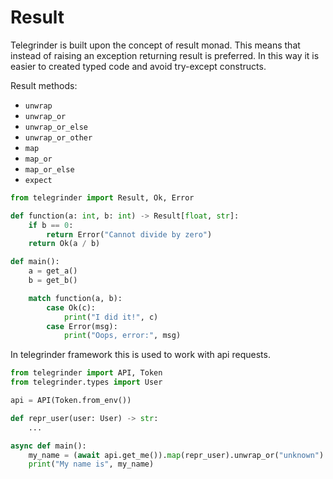 # Result

Telegrinder is built upon the concept of result monad. This means that instead of raising an exception returning result is preferred. In this way it is easier to created typed code and avoid try-except constructs.

Result methods:
* `unwrap`
* `unwrap_or`
* `unwrap_or_else`
* `unwrap_or_other`
* `map`
* `map_or`
* `map_or_else`
* `expect`


```python
from telegrinder import Result, Ok, Error

def function(a: int, b: int) -> Result[float, str]:
    if b == 0:
        return Error("Cannot divide by zero")
    return Ok(a / b)

def main():
    a = get_a()
    b = get_b()

    match function(a, b):
        case Ok(c):
            print("I did it!", c)
        case Error(msg):
            print("Oops, error:", msg)
```

In telegrinder framework this is used to work with api requests.

```python
from telegrinder import API, Token
from telegrinder.types import User

api = API(Token.from_env())

def repr_user(user: User) -> str:
    ...

async def main():
    my_name = (await api.get_me()).map(repr_user).unwrap_or("unknown")
    print("My name is", my_name)
```
